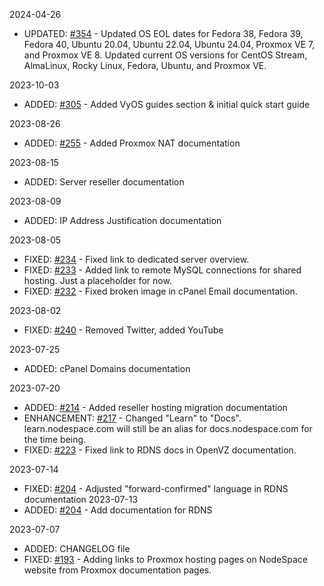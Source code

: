 2024-04-26
- UPDATED: [#354](https://bugzilla.nodespace.com/show_bug.cgi?id=354) - Updated OS EOL dates for Fedora 38, Fedora 39, Fedora 40, Ubuntu 20.04, Ubuntu 22.04, Ubuntu 24.04, Proxmox VE 7, and Proxmox VE 8. Updated current OS versions for CentOS Stream, AlmaLinux, Rocky Linux, Fedora, Ubuntu, and Proxmox VE.

2023-10-03
- ADDED: [#305](https://bugzilla.nodespace.com/show_bug.cgi?id=305) - Added VyOS guides section & initial quick start guide

2023-08-26
- ADDED: [#255](https://bugzilla.nodespace.com/show_bug.cgi?id=255) - Added Proxmox NAT documentation

2023-08-15
- ADDED: Server reseller documentation

2023-08-09
- ADDED: IP Address Justification documentation

2023-08-05
- FIXED: [#234](https://bugzilla.nodespace.com/show_bug.cgi?id=234) - Fixed link to dedicated server overview.
- FIXED: [#233](https://bugzilla.nodespace.com/show_bug.cgi?id=233) - Added link to remote MySQL connections for shared hosting. Just a placeholder for now.
- FIXED: [#232](https://bugzilla.nodespace.com/show_bug.cgi?id=232) - Fixed broken image in cPanel Email documentation.

2023-08-02
- FIXED: [#240](https://bugzilla.nodespace.com/show_bug.cgi?id=240) - Removed Twitter, added YouTube

2023-07-25
- ADDED: cPanel Domains documentation

2023-07-20
- ADDED: [#214](https://bugzilla.nodespace.com/show_bug.cgi?id=214) - Added reseller hosting migration documentation
- ENHANCEMENT: [#217](https://bugzill.nodespace.com/show_bug.cgi?id=217) - Changed "Learn" to "Docs". learn.nodespace.com will still be an alias for docs.nodespace.com for the time being.
- FIXED: [#223](https://bugzilla.nodespace.com/show_bug.cgi?id=226) - Fixed link to RDNS docs in OpenVZ documentation.

2023-07-14
- FIXED: [#204](https://bugzilla.nodespace.com/show_bug.cgi?id=204) - Adjusted "forward-confirmed" language in RDNS documentation
2023-07-13
- ADDED: [#204](https://bugzilla.nodespace.com/show_bug.cgi?id=204) - Add documentation for RDNS

2023-07-07
- ADDED: CHANGELOG file
- FIXED: [#193](https://bugzilla.nodespace.com/show_bug.cgi?id=193) - Adding links to Proxmox hosting pages on NodeSpace website from Proxmox documentation pages.